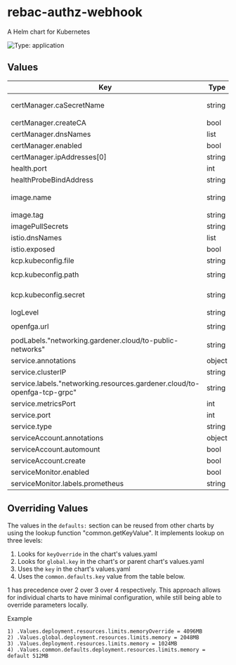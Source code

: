 # rebac-authz-webhook

A Helm chart for Kubernetes

![Type: application](https://img.shields.io/badge/Type-application-informational?style=flat-square)
## Values
| Key | Type | Default | Description |
|-----|------|---------|-------------|
| certManager.caSecretName | string | `"rebac-authz-webhook-webhook-ca"` |  |
| certManager.createCA | bool | `false` |  |
| certManager.dnsNames | list | `[]` |  |
| certManager.enabled | bool | `true` |  |
| certManager.ipAddresses[0] | string | `"10.96.86.219"` |  |
| health.port | int | `8081` |  |
| healthProbeBindAddress | string | `":8081"` |  |
| image.name | string | `"ghcr.io/platform-mesh/rebac-authz-webhook"` |  |
| image.tag | string | `""` |  |
| imagePullSecrets | string | `"github"` |  |
| istio.dnsNames | list | `[]` |  |
| istio.exposed | bool | `false` |  |
| kcp.kubeconfig.file | string | `"kubeconfig"` |  |
| kcp.kubeconfig.path | string | `"/etc/kcp-kubeconfig"` |  |
| kcp.kubeconfig.secret | string | `"rebac-authz-webhook-kubeconfig"` |  |
| logLevel | string | `"INFO"` |  |
| openfga.url | string | `"platform-mesh-openfga:8081"` |  |
| podLabels."networking.gardener.cloud/to-public-networks" | string | `"allowed"` |  |
| service.annotations | object | `{}` |  |
| service.clusterIP | string | `""` |  |
| service.labels."networking.resources.gardener.cloud/to-openfga-tcp-grpc" | string | `"allowed"` |  |
| service.metricsPort | int | `8080` |  |
| service.port | int | `9443` |  |
| service.type | string | `"ClusterIP"` |  |
| serviceAccount.annotations | object | `{}` |  |
| serviceAccount.automount | bool | `true` |  |
| serviceAccount.create | bool | `true` |  |
| serviceMonitor.enabled | bool | `false` |  |
| serviceMonitor.labels.prometheus | string | `"seed"` |  |

## Overriding Values

The values in the `defaults:` section can be reused from other charts by using the lookup function "common.getKeyValue". It implements lookup on three levels:

1. Looks for `keyOverride` in the chart's values.yaml
2. Looks for `global.key` in the chart's or parent chart's values.yaml
3. Uses the `key` in the chart's values.yaml
4. Uses the `common.defaults.key` value from the table below.

1 has precedence over 2 over 3 over 4 respectively. This approach allows for individual charts to have minimal configuration, while still being able to override parameters locally.

Example
```
1) .Values.deployment.resources.limits.memoryOverride = 4096MB
2) .Values.global.deployment.resources.limits.memory = 2048MB
3) .Values.deployment.resources.limits.memory = 1024MB
4) .Values.common.defaults.deployment.resources.limits.memory = default 512MB
```
